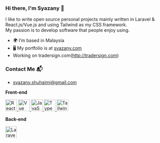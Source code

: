 ### Hi there, I'm Syazany 👋
I like to write open source personal projects mainly written in Laravel & React.js/Vue.js and using Tailwind as my CSS framework.</br> 
My passion is to develop software that people enjoy using.

- 🌍 I’m based in Malaysia
- 🖥️ My portfolio is at  [syazany.com](http://syazany.com)
- Working on tradersign.com(http://tradersign.com)

### Contact Me 📬
- syazany.shuhaimi@gmail.com

<b>Front-end</b>

<p align="left">
  <a href="https://reactjs.org/" target="_blank" rel="noreferrer">
        <img
            src="https://raw.githubusercontent.com/danielcranney/readme-generator/main/public/icons/skills/react-colored.svg"
            width="36"
            height="36"
            alt="React"
        />
    </a>
    <a href="https://vuejs.org/" target="_blank" rel="noreferrer">
        <img
            src="https://raw.githubusercontent.com/danielcranney/readme-generator/main/public/icons/skills/vuejs-colored.svg"
            width="36"
            height="36"
            alt="Vue"
        />
    </a>
     <a
        href="https://developer.mozilla.org/en-US/docs/Web/JavaScript"
        target="_blank"
        rel="noreferrer"
    >
        <img
            src="https://raw.githubusercontent.com/danielcranney/readme-generator/main/public/icons/skills/javascript-colored.svg"
            width="36"
            height="36"
            alt="JavaScript"
        />
    </a>
    <a href="https://www.typescriptlang.org/" target="_blank" rel="noreferrer">
        <img
            src="https://raw.githubusercontent.com/danielcranney/readme-generator/main/public/icons/skills/typescript-colored.svg"
            width="36"
            height="36"
            alt="TypeScript"
        />
    </a>
    <a href="https://tailwindcss.com/" target="_blank" rel="noreferrer">
        <img
            src="https://raw.githubusercontent.com/danielcranney/readme-generator/main/public/icons/skills/tailwindcss-colored.svg"
            width="36"
            height="36"
            alt="TailwindCSS"
        />
    </a>
</p>

<b>Back-end</b>

<p align="left">
    <a href="https://laravel.com/" target="_blank" rel="noreferrer">
        <img
            src="https://raw.githubusercontent.com/danielcranney/readme-generator/main/public/icons/skills/laravel-colored.svg"
            width="36"
            height="36"
            alt="Laravel"
        />
    </a>
</p>





